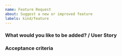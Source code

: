 ```yaml
---
name: Feature Request
about: Suggest a new or improved feature
labels: kind/feature
---
```


### What would you like to be added? / User Story

### Acceptance criteria
